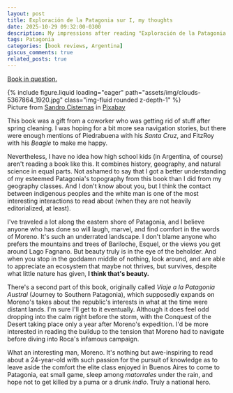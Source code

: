 ```yaml
---
layout: post
title: Exploración de la Patagonia sur I, my thoughts
date: 2025-10-29 09:32:00-0300
description: My impressions after reading "Exploración de la Patagonia sur I" by Francisco P. Moreno.
tags: Patagonia
categories: [book reviews, Argentina]
giscus_comments: true
related_posts: true
---
```


[Book in question.](https://sinne.link/books/exploracion_patagonia_1)

<div class="row mt-3">
    <div class="col-sm mt-3 mt-md-0">
        {% include figure.liquid loading="eager" path="assets/img/clouds-5367864_1920.jpg" class="img-fluid rounded z-depth-1" %}
    </div>    
</div>
<div class="caption">
    Picture from <a href="https://pixabay.com/es/users/sandrocisternas-5020022/?utm_source=link-attribution&utm_medium=referral&utm_campaign=image&utm_content=5367864">Sandro Cisternas</a> in <a href="https://pixabay.com/es//?utm_source=link-attribution&utm_medium=referral&utm_campaign=image&utm_content=5367864">Pixabay</a>
</div>

This book was a gift from a coworker who was getting rid of stuff after spring cleaning. I was hoping for a bit more sea navigation stories, but there were enough mentions of Piedrabuena with his _Santa Cruz_, and FitzRoy with his _Beagle_ to make me happy.

Nevertheless, I have no idea how high school kids (in Argentina, of course) aren't reading a book like this. It combines history, geography, and natural science in equal parts. Not ashamed to say that I got a better understanding of my esteemed Patagonia's topography from this book than I did from my geography classes. And I don't know about you, but I think the contact between indigenous peoples and the white man is one of the most interesting interactions to read about (when they are not heavily editorialized, at least).

I've traveled a lot along the eastern shore of Patagonia, and I believe anyone who has done so will laugh, marvel, and find comfort in the words of Moreno. It's such an underrated landscape. I don't blame anyone who prefers the mountains and trees of Bariloche, Esquel, or the views you get around Lago Fagnano. But beauty truly is in the eye of the beholder. And when you stop in the goddamn middle of nothing, look around, and are able to appreciate an ecosystem that maybe not thrives, but survives, despite what little nature has given, **I think that's beauty.**

There's a second part of this book, originally called _Viaje a la Patagonia Austral_ (Journey to Southern Patagonia), which supposedly expands on Moreno's takes about the republic's interests in what at the time were distant lands. I'm sure I'll get to it eventually. Although it does feel odd dropping into the calm right before the storm, with the Conquest of the Desert taking place only a year after Moreno's expedition. I'd be more interested in reading the buildup to the tension that Moreno had to navigate before diving into Roca's infamous campaign.

What an interesting man, Moreno. It's nothing but awe-inspiring to read about a 24-year-old with such passion for the pursuit of knowledge as to leave aside the comfort the elite class enjoyed in Buenos Aires to come to Patagonia, eat small game, sleep among _matorrales_ under the rain, and hope not to get killed by a puma or a drunk _indio_. Truly a national hero.
